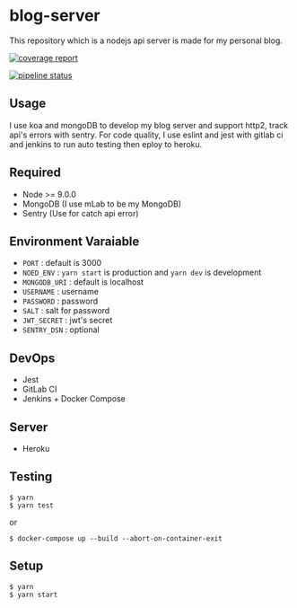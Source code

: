 # blog-server
This repository which is a nodejs api server is made for my personal blog.

[![coverage report](https://gitlab.com/Rukeith/blog-server/badges/master/coverage.svg?job=test)](https://gitlab.com/Rukeith/blog-server/badges/master/coverage.svg?job=test)

[![pipeline status](https://gitlab.com/Rukeith/blog-server/badges/master/pipeline.svg)](https://gitlab.com/Rukeith/blog-server/badges/master/pipeline.svg)

## Usage
I use koa and mongoDB to develop my blog server and support http2, track api's errors with sentry.
For code quality, I use eslint and jest with gitlab ci and jenkins to run auto testing then eploy to heroku.

## Required
* Node >= 9.0.0
* MongoDB (I use mLab to be my MongoDB)
* Sentry (Use for catch api error)

## Environment Varaiable
* `PORT` : default is 3000
* `NOED_ENV` : `yarn start` is production and `yarn dev` is development
* `MONGODB_URI` : default is localhost
* `USERNAME` : username
* `PASSWORD` : password
* `SALT` : salt for password
* `JWT_SECRET` : jwt's secret
* `SENTRY_DSN` : optional

## DevOps
* Jest
* GitLab CI
* Jenkins + Docker Compose

## Server
* Heroku

## Testing

    $ yarn
    $ yarn test

or

    $ docker-compose up --build --abort-on-container-exit


## Setup

    $ yarn
    $ yarn start
